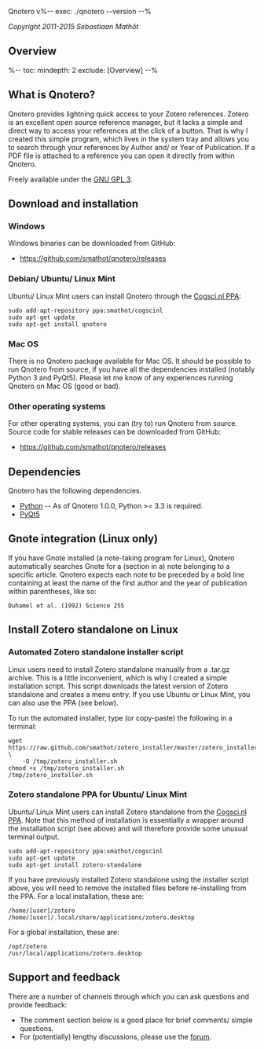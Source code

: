 Qnotero v%-- exec: ./qnotero --version --%

*Copyright 2011-2015 Sebastiaan Mathôt*

## Overview

%--
toc:
 mindepth: 2
 exclude: [Overview]
--%

## What is Qnotero?

Qnotero provides lightning quick access to your Zotero references. Zotero is an excellent open source reference manager, but it lacks a simple and direct way to access your references at the click of a button. That is why I created this simple program, which lives in the system tray and allows you to search through your references by Author and/ or Year of Publication. If a PDF file is attached to a reference you can open it directly from within Qnotero.

Freely available under the [GNU GPL 3](http://www.gnu.org/copyleft/gpl.html).

## Download and installation

### Windows

Windows binaries can be downloaded from GitHub:

- <https://github.com/smathot/qnotero/releases>

### Debian/ Ubuntu/ Linux Mint

Ubuntu/ Linux Mint users can install Qnotero through the [Cogsci.nl PPA]:

	sudo add-apt-repository ppa:smathot/cogscinl
	sudo apt-get update
	sudo apt-get install qnotero

### Mac OS

There is no Qnotero package available for Mac OS. It should be possible to run Qnotero from source, if you have all the dependencies installed (notably Python 3 and PyQt5). Please let me know of any experiences running Qnotero on Mac OS (good or bad).

### Other operating systems

For other operating systems, you can (try to) run Qnotero from source. Source code for stable releases can be downloaded from GitHub:

- <https://github.com/smathot/qnotero/releases>

## Dependencies

Qnotero has the following dependencies.

- [Python] -- As of Qnotero 1.0.0, Python >= 3.3 is required.
- [PyQt5]

## Gnote integration (Linux only)

If you have Gnote installed (a note-taking program for Linux), Qnotero automatically searches Gnote for a (section in a) note belonging to a specific article. Qnotero expects each note to be preceded by a bold line containing at least the name of the first author and the year of publication within parentheses, like so:

    Duhamel et al. (1992) Science 255

## Install Zotero standalone on Linux

### Automated Zotero standalone installer script

Linux users need to install Zotero standalone manually from a .tar.gz archive. This is a little inconvenient, which is why I created a simple installation script. This script downloads the latest version of Zotero standalone and creates a menu entry. If you use Ubuntu or Linux Mint, you can also use the PPA (see below).

To run the automated installer, type (or copy-paste) the following in a terminal:

    wget https://raw.github.com/smathot/zotero_installer/master/zotero_installer.sh \
        -O /tmp/zotero_installer.sh
    chmod +x /tmp/zotero_installer.sh
    /tmp/zotero_installer.sh

### Zotero standalone PPA for Ubuntu/ Linux Mint

Ubuntu/ Linux Mint users can install Zotero standalone from the [Cogsci.nl PPA]. Note that this method of installation is essentially a wrapper around the installation script (see above) and will therefore provide some unusual terminal output.

    sudo add-apt-repository ppa:smathot/cogscinl
    sudo apt-get update
    sudo apt-get install zotero-standalone

If you have previously installed Zotero standalone using the installer script above, you will need to remove the installed files before re-installing from the PPA. For a local installation, these are:

    /home/[user]/zotero
    /home/[user]/.local/share/applications/zotero.desktop

For a global installation, these are:

    /opt/zotero
    /usr/local/applications/zotero.desktop

## Support and feedback

There are a number of channels through which you can ask questions and provide feedback:

-   The comment section below is a good place for brief comments/ simple questions.
-   For (potentially) lengthy discussions, please use the [forum].

[cogsci.nl ppa]: https://launchpad.net/~smathot/+archive/ubuntu/cogscinl
[forum]: http://forum.cogsci.nl/
[python]: https://www.python.org/
[PyQt5]: http://www.riverbankcomputing.co.uk/software/pyqt/download
